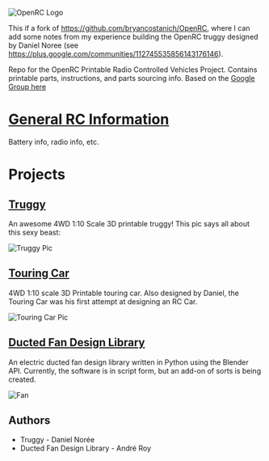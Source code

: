 ![OpenRC Logo](https://github.com/bryancostanich/OpenRC/raw/master/Logo_Small.png)

This if a fork of https://github.com/bryancostanich/OpenRC, where I can add some notes from my experience building the OpenRC truggy designed by Daniel Noree (see https://plus.google.com/communities/112745535856143176146).

Repo for the OpenRC Printable Radio Controlled Vehicles Project. Contains printable parts, instructions, and parts sourcing info. Based on the [Google Group here](https://plus.google.com/communities/112745535856143176146)

# [General RC Information](https://github.com/bryancostanich/OpenRC/blob/master/RCInfo.md)
Battery info, radio info, etc.

# Projects

## [Truggy](https://github.com/bryancostanich/OpenRC/tree/master/Truggy)

An awesome 4WD 1:10 Scale 3D printable truggy! This pic says all about this sexy beast:

![Truggy Pic](https://raw.github.com/bryancostanich/OpenRC/master/Truggy/Renderings/OpenRC%20Truggy%201_Small.jpg)

## [Touring Car](https://github.com/bryancostanich/OpenRC/tree/master/Touring_Car)

4WD 1:10 scale 3D Printable touring car. Also designed by Daniel, the Touring Car was his first attempt at designing an RC Car.

![Touring Car Pic](https://raw2.github.com/bryancostanich/OpenRC/master/Touring_Car/Renderings/openrc_touring_small.jpg)

## [Ducted Fan Design Library](https://github.com/bryancostanich/OpenRC/tree/master/DuctedFanDesignLibrary)

An electric ducted fan design library written in Python using the Blender API. Currently, the software is in script form, but an add-on of sorts is being created.

![Fan](https://raw.github.com/bryancostanich/OpenRC/master/DuctedFanDesignLibrary/Images/3d_printed_EDF_fan_small.png)

## Authors
 * Truggy - Daniel Norée
 * Ducted Fan Design Library - André Roy
